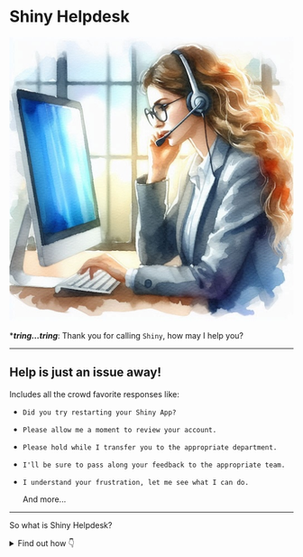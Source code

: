 # Shiny Helpdesk

![Shiny Helpdesk](support.jpeg)

****tring...tring***: Thank you for calling `Shiny`, how may I help you?

---

Help is just an issue away!
---

Includes all the crowd favorite responses like:

- `Did you try restarting your Shiny App?`
- `Please allow me a moment to review your account.`
- `Please hold while I transfer you to the appropriate department.`
- `I'll be sure to pass along your feedback to the appropriate team.`
- `I understand your frustration, let me see what I can do.`

    And more...


---
So what is Shiny Helpdesk?
<details>
  <summary>Find out how 👇</summary>
  
  ### Shiny Helpdesk is simply a GitHub Actions bot that helps you manage your Shiny App issues.
  
  ## How does it work?
  - When a new issue is created, the bot will leverage AI to classify the issue with the closest matching label.
  - The bot will also respond to the issue with some code of the shiny app along with instructions that are specific to that issue.  
</details>